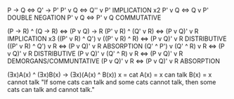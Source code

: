 P -> Q <=> Q' -> P'
P' v Q <=> Q'' v P'    IMPLICATION x2
P' v Q <=> Q v P'      DOUBLE NEGATION
P' v Q <=> P' v Q      COMMUTATIVE

(P -> R) ^ (Q -> R) <=> (P v Q) -> R
(P' v R) ^ (Q' v R) <=> (P v Q)' v R                      IMPLICATION x3
((P' v R) ^ Q') v ((P' v R) ^ R) <=> (P v Q)' v R         DISTRIBUTIVE
((P' v R) ^ Q') v R <=> (P v Q)' v R                      ABSORPTION
(Q' ^ P') v (Q' ^ R) v R <=> (P v Q)' v R                 DISTRIBUTIVE
(P v Q)' v (Q' ^ R) v R <=> (P v Q)' v R                  DEMORGANS/COMMUNTATIVE
(P v Q)' v R <=> (P v Q)' v R                             ABSORPTION

(Ǝx)A(x) ^ (Ǝx)B(x) -> (Ǝx)(A(x) ^ B(x))
x = cat
A(x) = x can talk
B(x) = x cannot talk
"If some cats can talk and some cats cannot talk, then some cats can talk and cannot talk."
